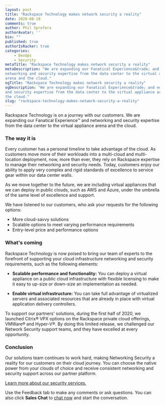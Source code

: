 ```yaml
---
layout: post
title: "Rackspace Technology makes network security a reality"
date: 2020-08-18
comments: true
author: Phil Sprofera
authorAvatar: ''
bio: ""
published: true
authorIsRacker: true
categories:
    - DevOps
    - Security
metaTitle: "Rackspace Technology makes network security a reality"
metaDescription: "We are expanding our Fanatical Experience&trade; and
networking and security expertise from the data center to the virtual appliance
arena and the cloud."
ogTitle: "Rackspace Technology makes network security a reality"
ogDescription: "We are expanding our Fanatical Experience&trade; and networking
and security expertise from the data center to the virtual appliance arena and
the cloud."
slug: "rackspace-technology-makes-network-security-a-reality"
---
```


Rackspace Technology is on a journey with our customers. We are expanding our
Fanatical Experience&trade; and networking and security expertise from the data
center to the virtual appliance arena and the cloud.

<!--more-->

### The way it is

Every customer has a personal timeline to take advantage of the cloud. As
customers move more of their workloads into a multi-cloud and multi-location
deployment, now, more than ever, they rely on Rackspace expertise to manage
their networking and security needs. Today, customers enjoy our ability to apply
very complex and rigid standards of excellence to service gear within our data
center walls.

As we move together to the future, we are including virtual appliances that we
can deploy in public clouds, such as AWS and Azure, under the umbrella of the
same level of excellence and support.

We have listened to our customers, who ask your requests for the following
options:

- More cloud-savvy solutions
- Scalable options to meet varying performance requirements
- Entry-level price and performance options

### What's coming

Rackspace Technology is now poised to bring our team of experts to the forefront
of supporting your cloud infrastructure networking and security requirements,
such as the following elements:

- **Scalable performance and functionality:** You can deploy a virtual appliance
  on a public cloud infrastructure with flexible licensing to make it easy to
  up-size or down-size an implementation as needed.

- **Enable virtual infrastructure:** You can take full advantage of virtualized
  servers and associated resources that are already in place with virtual
  application delivery controllers.

To support our partners' solutions, during the first half of 2020, we launched
Citrix&reg; VPX options on the Rackspace private cloud offerings, VMWare&reg;
and Hyper-V&reg;.  By doing this limited release, we challenged our Network
Security support teams, and they have excelled at every opportunity.

### Conclusion

Our solutions team continues to work hard, making Networking Security a reality
for our customers on their cloud journey. You can choose the native power from
your clouds of choice and receive consistent networking and security support
across our partner platform.

<a class="cta purple" id="cta" href="https://www.rackspace.com/security">Learn more about our security services.</a>

Use the Feedback tab to make any comments or ask questions. You can also click
**Sales Chat** to [chat now](https://www.rackspace.com/) and start the conversation.
